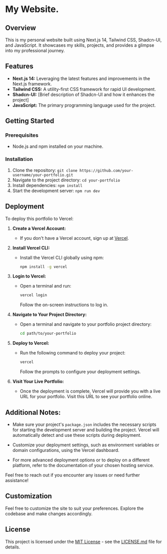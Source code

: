 # My Website.

## Overview

This is my personal website built using Next.js 14, Tailwind CSS, Shadcn-UI, and JavaScript. It showcases my skills, projects, and provides a glimpse into my professional journey.

## Features

- **Next.js 14:** Leveraging the latest features and improvements in the Next.js framework.
- **Tailwind CSS:** A utility-first CSS framework for rapid UI development.
- **Shadcn-UI:** [Brief description of Shadcn-UI and how it enhances the project]
- **JavaScript:** The primary programming language used for the project.

## Getting Started

### Prerequisites

- Node.js and npm installed on your machine.

### Installation

1. Clone the repository: `git clone https://github.com/your-username/your-portfolio.git`
2. Navigate to the project directory: `cd your-portfolio`
3. Install dependencies: `npm install`
4. Start the development server: `npm run dev`

## Deployment

To deploy this portfolio to Vercel:

1. **Create a Vercel Account:**
   - If you don't have a Vercel account, sign up at [Vercel](https://vercel.com/signup).

2. **Install Vercel CLI:**
   - Install the Vercel CLI globally using npm:
     ```bash
     npm install -g vercel
     ```

3. **Login to Vercel:**
   - Open a terminal and run:
     ```bash
     vercel login
     ```
     Follow the on-screen instructions to log in.

4. **Navigate to Your Project Directory:**
   - Open a terminal and navigate to your portfolio project directory:
     ```bash
     cd path/to/your-portfolio
     ```

5. **Deploy to Vercel:**
   - Run the following command to deploy your project:
     ```bash
     vercel
     ```
     Follow the prompts to configure your deployment settings.

6. **Visit Your Live Portfolio:**
   - Once the deployment is complete, Vercel will provide you with a live URL for your portfolio. Visit this URL to see your portfolio online.

## Additional Notes:

- Make sure your project's `package.json` includes the necessary scripts for starting the development server and building the project. Vercel will automatically detect and use these scripts during deployment.

- Customize your deployment settings, such as environment variables or domain configurations, using the Vercel dashboard.

- For more advanced deployment options or to deploy on a different platform, refer to the documentation of your chosen hosting service.

Feel free to reach out if you encounter any issues or need further assistance!

## Customization

Feel free to customize the site to suit your preferences.
Explore the codebase and make changes accordingly.

## License

This project is licensed under the [MIT License](LICENSE.md) - see the [LICENSE.md](LICENSE.md) file for details.
